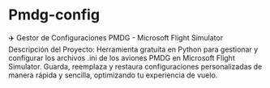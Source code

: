 # Pmdg-config
✈️ Gestor de Configuraciones PMDG - Microsoft Flight Simulator Descripción del Proyecto: Herramienta gratuita en Python para gestionar y configurar los archivos .ini de los aviones PMDG en Microsoft Flight Simulator. Guarda, reemplaza y restaura configuraciones personalizadas de manera rápida y sencilla, optimizando tu experiencia de vuelo.
